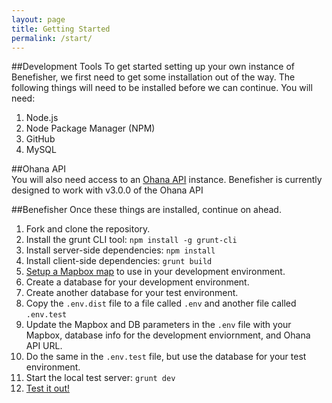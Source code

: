 ```yaml
---
layout: page
title: Getting Started
permalink: /start/
---
```


##Development Tools
To get started setting up your own instance of Benefisher, we first need to get some installation out of the way.
The following things will need to be installed before we can continue. You will need:

  1. Node.js
  2. Node Package Manager (NPM)
  3. GitHub
  4. MySQL

##Ohana API  
You will also need access to an [Ohana API](http://ohanapi.org/) instance. Benefisher is currently designed to work with v3.0.0 of the Ohana API

##Benefisher
Once these things are installed, continue on ahead.

  1. Fork and clone the repository.
  2. Install the grunt CLI tool: `npm install -g grunt-cli`
  3. Install server-side dependencies: `npm install`
  4. Install client-side dependencies: `grunt build`
  5. [Setup a Mapbox map](https://www.mapbox.com/help/creating-new-map/) to use in your development environment.
  6. Create a database for your development environment.
  7. Create another database for your test environment.
  8. Copy the `.env.dist` file to a file called `.env` and another file called `.env.test`
  9. Update the Mapbox and DB parameters in the `.env` file with your Mapbox, database info for the development enviornment, and Ohana API URL.
  10. Do the same in the `.env.test` file, but use the database for your test environment.
  11. Start the local test server: `grunt dev`
  12. [Test it out!](http://localhost:3000)
